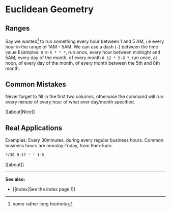 # Euclidean Geometry

## Ranges

Say we wanted[^1] to run something every hour between 1 and 5 AM, i.e every hour
in the range of 1AM - 5AM. We can use a dash (`-`) between the time value
Examples:
       `0 0-5 * * *`, run once, every hour between midnight and 5AM, every day
                      of the month, of every month
       `0 12 * 5-8 *`, run once, at noon, of every day of the month, of every
                       month between the 5th and 8th month.

## Common Mistakes

Never forget to fill in the first two columns, otherwise the command will
run every minute of every hour of what ever day/month specified.

<!-- ![[lion.jpg]] -->

[[about|Nice]]

## Real Applications

Examples:
Every 30minutes, during every regular business hours.
Common business hours are monday-friday, from 9am-5pm:

```bash
*/30 9-17 * * 1-5
```

[[about]]

---
**See also:**

- [[index|See the index page !]]

<!-- Foonotes -->
[^1]: some rather long footnote
<!-- >Foonotes -->
